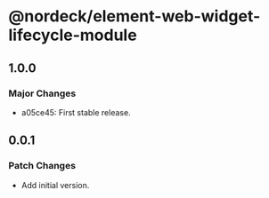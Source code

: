 # @nordeck/element-web-widget-lifecycle-module

## 1.0.0

### Major Changes

- a05ce45: First stable release.

## 0.0.1

### Patch Changes

- Add initial version.

